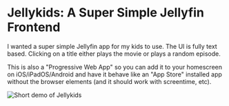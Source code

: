 # Jellykids: A Super Simple Jellyfin Frontend

I wanted a super simple Jellyfin app for my kids to use. The UI is fully text based. Clicking on a title either plays the movie or plays a random episode.

This is also a "Progressive Web App" so you can add it to your homescreen on iOS/iPadOS/Android and have it behave like an "App Store" installed app without the browser elements (and it should work with screentime, etc).



![Short demo of Jellykids](https://github.com/user-attachments/assets/470b08b6-0765-406d-b4bd-2c189c1d5f6e)

